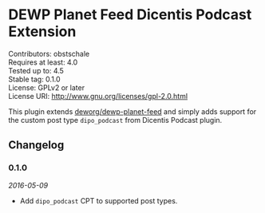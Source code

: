 # DEWP Planet Feed Dicentis Podcast Extension

Contributors: obstschale  
Requires at least: 4.0  
Tested up to: 4.5  
Stable tag: 0.1.0  
License: GPLv2 or later  
License URI: http://www.gnu.org/licenses/gpl-2.0.html  

This plugin extends [deworg/dewp-planet-feed](https://github.com/deworg/dewp-planet-feed) and simply adds support for the custom post type `dipo_podcast` from Dicentis Podcast plugin.

## Changelog

### 0.1.0
_2016-05-09_

* Add `dipo_podcast` CPT to supported post types.
